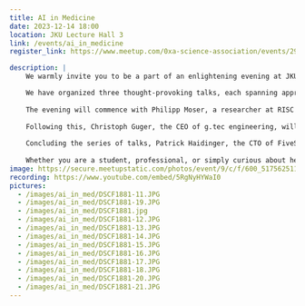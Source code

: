 ```yaml
---
title: AI in Medicine
date: 2023-12-14 18:00
location: JKU Lecture Hall 3
link: /events/ai_in_medicine
register_link: https://www.meetup.com/0xa-science-association/events/297343059/

description: |
    We warmly invite you to be a part of an enlightening evening at JKU on December 14th, starting at 18:00 at the at JKU Lecture Hall 3, dedicated to the intriguing world of Healthcare Technology. Our event is designed to bridge the gap between theoretical concepts and their practical applications in the healthcare sector.

    We have organized three thought-provoking talks, each spanning approximately 20 minutes, that will offer you valuable insights into diverse aspects of Healthcare Technology.
    
    The evening will commence with Philipp Moser, a researcher at RISC Software, who will illuminate the theoretical underpinnings of “Deep Learning for Healthcare” and share the latest advancements in this field. Learn how these theoretical concepts contribute to nurturing expertise in the field.
    
    Following this, Christoph Guger, the CEO of g.tec engineering, will take the stage to familiarize the audience with “Brain-Computer Interfaces connected to AI”. Dive into the thrilling world of Brain-Computer Interfaces.
    
    Concluding the series of talks, Patrick Haidinger, the CTO of FiveSquare, will share his unique insights on the topic “Sensing the Future: Predictive Networks in Healthcare”.
    
    Whether you are a student, professional, or simply curious about healthcare technology, this event promises to offer valuable knowledge and inspiration. Join us for an evening of informative talks, engaging discussions, and networking opportunities with like-minded individuals.
image: https://secure.meetupstatic.com/photos/event/9/c/f/600_517562511.webp?h=300
recording: https://www.youtube.com/embed/5RgNyHYWaI0
pictures:
  - /images/ai_in_med/DSCF1881-11.JPG
  - /images/ai_in_med/DSCF1881-19.JPG
  - /images/ai_in_med/DSCF1881.jpg
  - /images/ai_in_med/DSCF1881-12.JPG
  - /images/ai_in_med/DSCF1881-13.JPG
  - /images/ai_in_med/DSCF1881-14.JPG
  - /images/ai_in_med/DSCF1881-15.JPG
  - /images/ai_in_med/DSCF1881-16.JPG
  - /images/ai_in_med/DSCF1881-17.JPG
  - /images/ai_in_med/DSCF1881-18.JPG
  - /images/ai_in_med/DSCF1881-20.JPG
  - /images/ai_in_med/DSCF1881-21.JPG
---
```


